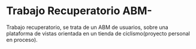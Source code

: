 # Trabajo Recuperatorio ABM-

Trabajo recuperatorio, se trata de un ABM de usuarios, sobre una plataforma de vistas orientada en un tienda de ciclismo(proyecto personal en proceso).
